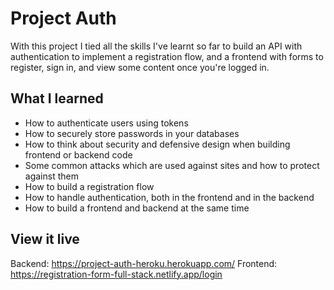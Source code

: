 # Project Auth
With this project I tied all the skills I've learnt so far to build an API with authentication to implement a registration flow, and a frontend with forms to register, sign in, and view some content once you're logged in. 

## What I learned

- How to authenticate users using tokens
- How to securely store passwords in your databases
- How to think about security and defensive design when building frontend or backend code
- Some common attacks which are used against sites and how to protect against them
- How to build a registration flow
- How to handle authentication, both in the frontend and in the backend
- How to build a frontend and backend at the same time

## View it live

Backend: https://project-auth-heroku.herokuapp.com/
Frontend: https://registration-form-full-stack.netlify.app/login

